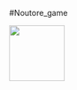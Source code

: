 #Noutore_game

<img src="https://github.com/aozam3/Noutore_game/assets/65112280/af22e935-0e25-4d15-b952-9546d1dc5309.png" width="100">
